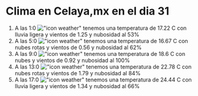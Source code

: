 # Clima en Celaya,mx en el dia 31

1. A las 1:0 !["icon weather"](http://openweathermap.org/img/w/10n.png) tenemos una temperatura de 17.22 C con lluvia ligera y  vientos de 1.25 y nubosidad al 53%
1. A las 5:0 !["icon weather"](http://openweathermap.org/img/w/04n.png) tenemos una temperatura de 16.67 C con nubes rotas y  vientos de 0.56 y nubosidad al 62%
1. A las 9:0 !["icon weather"](http://openweathermap.org/img/w/04d.png) tenemos una temperatura de 18.6 C con nubes y  vientos de 0.92 y nubosidad al 100%
1. A las 13:0 !["icon weather"](http://openweathermap.org/img/w/04d.png) tenemos una temperatura de 22.78 C con nubes rotas y  vientos de 1.79 y nubosidad al 84%
1. A las 17:0 !["icon weather"](http://openweathermap.org/img/w/10d.png) tenemos una temperatura de 24.44 C con lluvia ligera y  vientos de 1.34 y nubosidad al 66%
